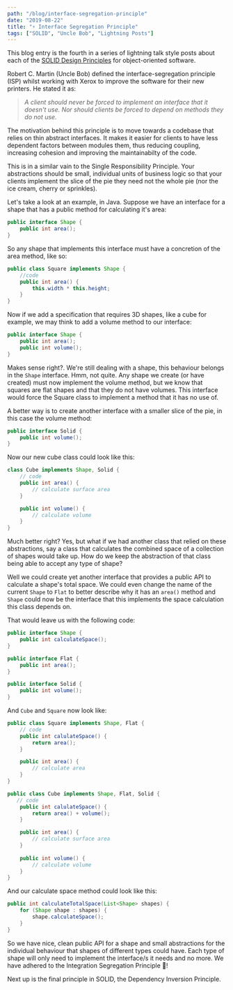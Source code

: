 ```yaml
---
path: "/blog/interface-segregation-principle"
date: "2019-08-22"
title: "⚡ Interface Segregation Principle"
tags: ["SOLID", "Uncle Bob", "Lightning Posts"]
---
```


This blog entry is the fourth in a series of lightning talk style posts about each of the [SOLID Design Principles](https://en.wikipedia.org/wiki/SOLID) for object-oriented software.

Robert C. Martin (Uncle Bob) defined the interface-segregation principle (ISP) whilst working with Xerox to improve the software for their new printers. He stated it as:

> _A client should never be forced to implement an interface that it doesn't use. Nor should clients be forced to depend on methods they do not use._

The motivation behind this principle is to move towards a codebase that relies on thin abstract interfaces. It makes it easier for clients to have less dependent factors between modules them, thus reducing coupling, increasing cohesion and improving the maintainabilty of the code. 

This is in a similar vain to the Single Responsibility Principle. Your abstractions should be small, individual units of business logic so that your clients implement the slice of the pie they need not the whole pie (nor the ice cream, cherry or sprinkles).

Let's take a look at an example, in Java. Suppose we have an interface for a shape that has a public method for calculating it's area:

```java
public interface Shape {
    public int area();
}
```

So any shape that implements this interface must have a concretion of the area method, like so:

```java
public class Square implements Shape {
    //code
    public int area() {
        this.width * this.height;
    }
}
```

Now if we add a specification that requires 3D shapes, like a cube for example, we may think to add a volume method to our interface:

```java
public interface Shape {
    public int area();
    public int volume();
}
```

Makes sense right?. We're still dealing with a shape, this behaviour belongs in the `Shape` interface. Hmm, not quite. Any shape we create (or have created) must now implement the volume method, but we know that squares are flat shapes and that they do not have volumes. This interface would force the Square class to implement a method that it has no use of. 

A better way is to create another interface with a smaller slice of the pie, in this case the volume method:

```java
public interface Solid {
    public int volume();
}
```

Now our new cube class could look like this:

```java
class Cube implements Shape, Solid {
    // code
    public int area() {
        // calculate surface area
    }

    public int volume() {
        // calculate volume
    }
}
```

Much better right? Yes, but what if we had another class that relied on these abstractions, say a class that calculates the combined space of a collection of shapes would take up. How do we keep the abstraction of that class being able to accept any type of shape?

Well we could create yet another interface that provides a public API to calculate a shape's total space. We could even change the name of the current `Shape` to `Flat` to better describe why it has an `area()` method and `Shape` could now be the interface that this implements the space calculation this class depends on. 

That would leave us with the following code:

```java
public interface Shape {
    public int calculateSpace();
}
```
```java
public interface Flat {
    public int area();
}
```
```java
public interface Solid {
    public int volume();
}
```

And `Cube` and `Square` now look like:

```java
public class Square implements Shape, Flat {
    // code
    public int calulateSpace() {
        return area();
    }

    public int area() {
        // calculate area
    }
}
```
```java
public class Cube implements Shape, Flat, Solid {
   // code
    public int calulateSpace() {
        return area() + volume();
    }

    public int area() {
        // calculate surface area
    }
    
    public int volume() {
        // calculate volume
    }
}
```

And our calculate space method could look like this:

```java
public int calculateTotalSpace(List<Shape> shapes) {
    for (Shape shape : shapes) {
        shape.calculateSpace();
    }
}
```

So we have nice, clean public API for a shape and small abstractions for the individual behaviour that shapes of different types could have. Each type of shape will only need to implement the interface/s it needs and no more. We have adhered to the Integration Segregation Principle 🎉!

Next up is the final principle in SOLID, the Dependency Inversion Principle.